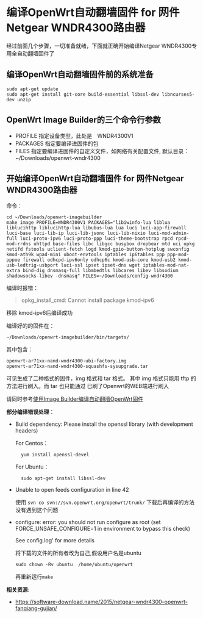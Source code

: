 编译OpenWrt自动翻墙固件 for 网件Netgear WNDR4300路由器
=================================================

经过前面几个步骤，一切准备就绪，下面就正确开始编译Netgear WNDR4300专用全自动翻墙固件了

编译OpenWrt自动翻墙固件前的系统准备
--------

    sudo apt-get update
    sudo apt-get install git-core build-essential libssl-dev libncurses5-dev unzip

OpenWrt Image Builder的三个命令行参数
--------

- PROFILE  指定设备类型，此处是　WNDR4300V1
- PACKAGES 指定要编译进固件的包
- FILES    指定要编译进固件的自定义文件，如网络有关配置文件, 默认目录：~/Downloads/openwrt-wndr4300

开始编译OpenWrt自动翻墙固件 for 网件Netgear WNDR4300路由器
--------

命令：

    cd ~/Downloads/openwrt-imagebuilder
    make image PROFILE=WNDR4300V1 PACKAGES="libiwinfo-lua liblua liblucihttp liblucihttp-lua libubus-lua lua luci luci-app-firewall luci-base luci-lib-ip luci-lib-jsonc luci-lib-nixio luci-mod-admin-full luci-proto-ipv6 luci-proto-ppp luci-theme-bootstrap rpcd rpcd-mod-rrdns uhttpd base-files libc libgcc busybox dropbear mtd uci opkg netifd fstools uclient-fetch logd kmod-gpio-button-hotplug swconfig kmod-ath9k wpad-mini uboot-envtools iptables ip6tables ppp ppp-mod-pppoe firewall odhcpd-ipv6only odhcp6c kmod-usb-core kmod-usb2 kmod-usb-ledtrig-usbport luci-ssl ipset ipset-dns wget iptables-mod-nat-extra bind-dig dnsmasq-full libmbedtls libcares libev libsodium shadowsocks-libev -dnsmasq" FILES=~/Downloads/config-wndr4300

编译时报错：

> opkg_install_cmd: Cannot install package kmod-ipv6

移除 kmod-ipv6后编译成功

编译好的的固件在：

    ~/Downloads/openwrt-imagebuilder/bin/targets/

其中包含：

    openwrt-ar71xx-nand-wndr4300-ubi-factory.img
    openwrt-ar71xx-nand-wndr4300-squashfs-sysupgrade.tar

可见生成了二种格式的固件，img 格式和 tar 格式。 其中 img 格式只能用 tftp 的方法进行刷入。而 tar 也只能通过 已刷了Openwrt的WEB端进行刷入

请同时参考[使用Image Builder编译自动翻墙OpenWrt固件](../04.3.md)

**部分编译错误处理**：

- Build dependency: Please install the openssl library (with development headers)

    For Centos：

        yum install openssl-devel

    For Ubuntu：

        sudo apt-get install libssl-dev

- Unable to open feeds configuration in line 42

    使用 `svn co svn://svn.openwrt.org/openwrt/trunk/` 下载后再编译的方法没有遇到这个问题

- configure: error: you should not run configure as root (set FORCE_UNSAFE_CONFIGURE=1 in environment to bypass this check)

    See config.log' for more details

    将下载的文件的所有者改为自己,假设用户名是ubuntu

      sudo chown -Rv ubuntu  /home/ubuntu/openwrt

    再重新运行`make`

**相关资源**:

- <https://software-download.name/2015/netgear-wndr4300-openwrt-fanqiang-gujian/>
